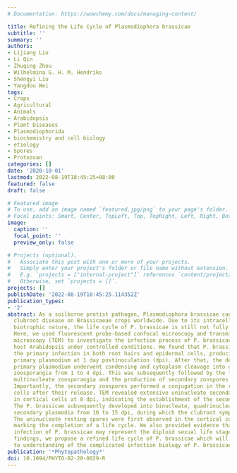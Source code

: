 ```yaml
---
# Documentation: https://wowchemy.com/docs/managing-content/

title: Refining the Life Cycle of Plasmodiophora brassicae
subtitle: ''
summary: ''
authors:
- Lijiang Liu
- Li Qin
- Zhuqing Zhou
- Wilhelmina G. H. M. Hendriks
- Shengyi Liu
- Yangdou Wei
tags:
- Crops
- Agricultural
- Animals
- Arabidopsis
- Plant Diseases
- Plasmodiophorida
- biochemistry and cell biology
- etiology
- Spores
- Protozoan
categories: []
date: '2020-10-01'
lastmod: 2022-08-19T18:45:25+08:00
featured: false
draft: false

# Featured image
# To use, add an image named `featured.jpg/png` to your page's folder.
# Focal points: Smart, Center, TopLeft, Top, TopRight, Left, Right, BottomLeft, Bottom, BottomRight.
image:
  caption: ''
  focal_point: ''
  preview_only: false

# Projects (optional).
#   Associate this post with one or more of your projects.
#   Simply enter your project's folder or file name without extension.
#   E.g. `projects = ["internal-project"]` references `content/project/deep-learning/index.md`.
#   Otherwise, set `projects = []`.
projects: []
publishDate: '2022-08-19T10:45:25.114352Z'
publication_types:
- '2'
abstract: As a soilborne protist pathogen, Plasmodiophora brassicae causes the devastating
  clubroot disease on Brassicaeae crops worldwide. Due to its intracellular obligate
  biotrophic nature, the life cycle of P. brassicae is still not fully understood.
  Here, we used fluorescent probe-based confocal microscopy and transmission electron
  microscopy (TEM) to investigate the infection process of P. brassicae on the susceptible
  host Arabidopsis under controlled conditions. We found that P. brassicae can initiate
  the primary infection in both root hairs and epidermal cells, producing the uninucleate
  primary plasmodium at 1 day postinoculation (dpi). After that, the developed multinucleate
  primary plasmodium underwent condensing and cytoplasm cleavage into uninucleate
  zoosporangia from 1 to 4 dpi. This was subsequently followed by the formation of
  multinucleate zoosporangia and the production of secondary zoospores within zoosporangium.
  Importantly, the secondary zoospores performed a conjugation in the root epidermal
  cells after their release. TEM revealed extensive uninucleate secondary plasmodium
  in cortical cells at 8 dpi, indicating the establishment of the secondary infection.
  The P. brassicae subsequently developed into binucleate, quadrinucleate, and multinucleate
  secondary plasmodia from 10 to 15 dpi, during which the clubroot symptoms appeared.
  The uninucleate resting spores were first observed in the cortical cells at 24 dpi,
  marking the completion of a life cycle. We also provided evidence that the secondary
  infection of P. brassicae may represent the diploid sexual life stage. From these
  findings, we propose a refined life cycle of P. brassicae which will contribute
  to understanding of the complicated infection biology of P. brassicae.
publication: '*Phytopathology*'
doi: 10.1094/PHYTO-02-20-0029-R
---
```

